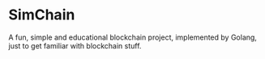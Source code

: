# SimChain

A fun, simple and educational blockchain project, implemented by Golang, just to get familiar with blockchain stuff.

